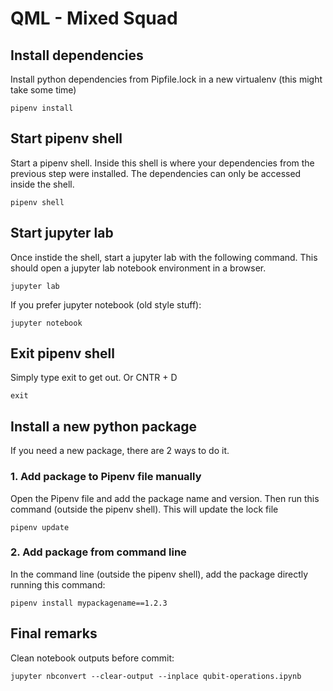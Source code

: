 # QML - Mixed Squad

## Install dependencies

Install python dependencies from Pipfile.lock in a new virtualenv (this might take some time)

```buildoutcfg
pipenv install
```

## Start pipenv shell

Start a pipenv shell. Inside this shell is where your dependencies from the previous step were installed. The dependencies can only be accessed inside the shell.  
   
```buildoutcfg
pipenv shell
```

## Start jupyter lab

Once instide the shell, start a jupyter lab with the following command. This should open a jupyter lab notebook environment in a browser.

```buildoutcfg
jupyter lab
```

If you prefer jupyter notebook (old style stuff):
```buildoutcfg
jupyter notebook
```


## Exit pipenv shell

Simply type exit to get out. Or CNTR + D

```
exit
```

## Install a new python package 

If you need a new package, there are 2 ways to do it. 

### 1. Add package to Pipenv file manually

Open the Pipenv file and add the package name and version. Then run this command (outside the pipenv shell). This will update the lock file

```buildoutcfg
pipenv update
```

### 2. Add package from command line

In the command line (outside the pipenv shell), add the package directly running this command:

```
pipenv install mypackagename==1.2.3
```


## Final remarks

Clean notebook outputs before commit:

```buildoutcfg
jupyter nbconvert --clear-output --inplace qubit-operations.ipynb
```

